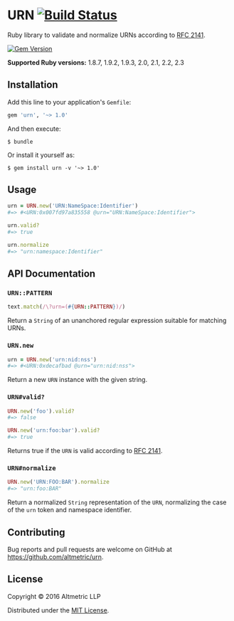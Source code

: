 # URN [![Build Status](https://travis-ci.org/altmetric/urn.svg?branch=master)](https://travis-ci.org/altmetric/urn)

Ruby library to validate and normalize URNs according to [RFC 2141](https://www.ietf.org/rfc/rfc2141.txt).

[![Gem Version](https://badge.fury.io/rb/urn.svg)](https://badge.fury.io/rb/urn)  

**Supported Ruby versions:** 1.8.7, 1.9.2, 1.9.3, 2.0, 2.1, 2.2, 2.3

## Installation

Add this line to your application's `Gemfile`:

```ruby
gem 'urn', '~> 1.0'
```

And then execute:

    $ bundle

Or install it yourself as:

    $ gem install urn -v '~> 1.0'

## Usage

```ruby
urn = URN.new('URN:NameSpace:Identifier')
#=> #<URN:0x007fd97a835558 @urn="URN:NameSpace:Identifier">

urn.valid?
#=> true

urn.normalize
#=> "urn:namespace:Identifier"
```

## API Documentation

### `URN::PATTERN`

```ruby
text.match(/\?urn=(#{URN::PATTERN})/)
```

Return a `String` of an unanchored regular expression suitable for matching
URNs.

### `URN.new`

```ruby
urn = URN.new('urn:nid:nss')
#=> #<URN:0xdecafbad @urn="urn:nid:nss">
```

Return a new `URN` instance with the given string.

### `URN#valid?`

```ruby
URN.new('foo').valid?
#=> false

URN.new('urn:foo:bar').valid?
#=> true
```

Returns true if the `URN` is valid according to [RFC 2141](https://www.ietf.org/rfc/rfc2141.txt).

### `URN#normalize`

```ruby
URN.new('URN:FOO:BAR').normalize
#=> "urn:foo:BAR"
```

Return a normalized `String` representation of the `URN`, normalizing the case
of the `urn` token and namespace identifier.

## Contributing

Bug reports and pull requests are welcome on GitHub at https://github.com/altmetric/urn.

## License

Copyright © 2016 Altmetric LLP

Distributed under the [MIT License](http://opensource.org/licenses/MIT).
